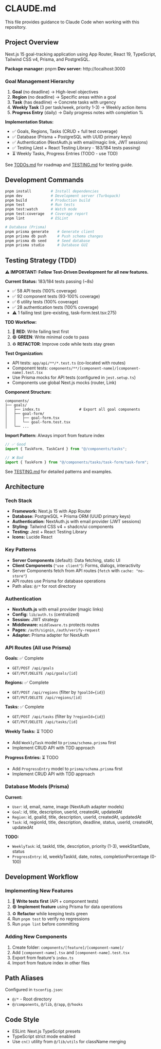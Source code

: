 # CLAUDE.md

This file provides guidance to Claude Code when working with this repository.

## Project Overview

Next.js 15 goal-tracking application using App Router, React 19, TypeScript, Tailwind CSS v4, Prisma, and PostgreSQL.

**Package manager:** pnpm
**Dev server:** http://localhost:3000

### Goal Management Hierarchy

1. **Goal** (no deadline) → High-level objectives
2. **Region** (no deadline) → Specific areas within a goal
3. **Task** (has deadline) → Concrete tasks with urgency
4. **Weekly Task** (3 per task/week, priority 1-3) → Weekly action items
5. **Progress Entry** (daily) → Daily progress notes with completion %

**Implementation Status:**
- ✅ Goals, Regions, Tasks (CRUD + full test coverage)
- ✅ Database (Prisma + PostgreSQL with UUID primary keys)
- ✅ Authentication (NextAuth.js with email/magic link, JWT sessions)
- ✅ Testing (Jest + React Testing Library - 183/184 tests passing)
- ⏳ Weekly Tasks, Progress Entries (TODO - use TDD)

See [TODOs.md](./TODOs.md) for roadmap and [TESTING.md](./TESTING.md) for testing guide.

## Development Commands

```bash
pnpm install         # Install dependencies
pnpm dev             # Development server (Turbopack)
pnpm build           # Production build
pnpm test            # Run tests
pnpm test:watch      # Watch mode
pnpm test:coverage   # Coverage report
pnpm lint            # ESLint

# Database (Prisma)
pnpm prisma generate    # Generate client
pnpm prisma db push     # Push schema changes
pnpm prisma db seed     # Seed database
pnpm prisma studio      # Database GUI
```

## Testing Strategy (TDD)

**⚠️ IMPORTANT: Follow Test-Driven Development for all new features.**

**Current Status:** 183/184 tests passing (~8s)
- ✅ 58 API tests (100% coverage)
- ✅ 92 component tests (93-100% coverage)
- ✅ 6 utility tests (100% coverage)
- ✅ 28 authentication tests (100% coverage)
- ⚠️ 1 failing test (pre-existing, task-form.test.tsx:275)

**TDD Workflow:**
1. 🔴 **RED**: Write failing test first
2. 🟢 **GREEN**: Write minimal code to pass
3. ♻️ **REFACTOR**: Improve code while tests stay green

**Test Organization:**
- API tests: `app/api/**/*.test.ts` (co-located with routes)
- Component tests: `components/**/[component-name]/[component-name].test.tsx`
- Use Prisma mocks for API tests (configured in `jest.setup.ts`)
- Components use global Next.js mocks (router, Link)

**Component Structure:**
```
components/
├── goals/
│   ├── index.ts                  # Export all goal components
│   ├── goal-form/
│   │   ├── goal-form.tsx
│   │   └── goal-form.test.tsx
│   └── ...
```

**Import Pattern:** Always import from feature index
```typescript
// ✅ Good
import { TaskForm, TaskCard } from "@/components/tasks";

// ❌ Bad
import { TaskForm } from "@/components/tasks/task-form/task-form";
```

See [TESTING.md](./TESTING.md) for detailed patterns and examples.

## Architecture

### Tech Stack
- **Framework:** Next.js 15 with App Router
- **Database:** PostgreSQL + Prisma ORM (UUID primary keys)
- **Authentication:** NextAuth.js with email provider (JWT sessions)
- **Styling:** Tailwind CSS v4 + shadcn/ui components
- **Testing:** Jest + React Testing Library
- **Icons:** Lucide React

### Key Patterns
- **Server Components** (default): Data fetching, static UI
- **Client Components** (`"use client"`): Forms, dialogs, interactivity
- Server Components fetch from API routes (`fetch` with `cache: "no-store"`)
- API routes use Prisma for database operations
- Path alias: `@/*` for root directory

### Authentication
- **NextAuth.js** with email provider (magic links)
- **Config:** `lib/auth.ts` (centralized)
- **Session:** JWT strategy
- **Middleware:** `middleware.ts` protects routes
- **Pages:** `/auth/signin`, `/auth/verify-request`
- **Adapter:** Prisma adapter for NextAuth

### API Routes (All use Prisma)

**Goals:** ✅ Complete
- `GET/POST /api/goals`
- `GET/PUT/DELETE /api/goals/[id]`

**Regions:** ✅ Complete
- `GET/POST /api/regions` (filter by `?goalId={id}`)
- `GET/PUT/DELETE /api/regions/[id]`

**Tasks:** ✅ Complete
- `GET/POST /api/tasks` (filter by `?regionId={id}`)
- `GET/PUT/DELETE /api/tasks/[id]`

**Weekly Tasks:** ⏳ TODO
- Add `WeeklyTask` model to `prisma/schema.prisma` first
- Implement CRUD API with TDD approach

**Progress Entries:** ⏳ TODO
- Add `ProgressEntry` model to `prisma/schema.prisma` first
- Implement CRUD API with TDD approach

### Database Models (Prisma)

**Current:**
- `User`: id, email, name, image (NextAuth adapter models)
- `Goal`: id, title, description, userId, createdAt, updatedAt
- `Region`: id, goalId, title, description, userId, createdAt, updatedAt
- `Task`: id, regionId, title, description, deadline, status, userId, createdAt, updatedAt

**TODO:**
- `WeeklyTask`: id, taskId, title, description, priority (1-3), weekStartDate, status
- `ProgressEntry`: id, weeklyTaskId, date, notes, completionPercentage (0-100)

## Development Workflow

### Implementing New Features
1. 🔴 **Write tests first** (API + component tests)
2. 🟢 **Implement feature** using Prisma for data operations
3. ♻️ **Refactor** while keeping tests green
4. Run `pnpm test` to verify no regressions
5. Run `pnpm lint` before committing

### Adding New Components
1. Create folder: `components/[feature]/[component-name]/`
2. Add `[component-name].tsx` and `[component-name].test.tsx`
3. Export from feature's `index.ts`
4. Import from feature index in other files

## Path Aliases

Configured in `tsconfig.json`:
- `@/*` - Root directory
- `@/components`, `@/lib`, `@/app`, `@/hooks`

## Code Style

- ESLint: Next.js TypeScript presets
- TypeScript strict mode enabled
- Use `cn()` utility from `@/lib/utils` for className merging
